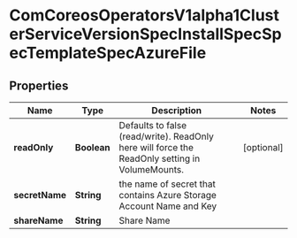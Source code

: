 
# ComCoreosOperatorsV1alpha1ClusterServiceVersionSpecInstallSpecSpecTemplateSpecAzureFile

## Properties
Name | Type | Description | Notes
------------ | ------------- | ------------- | -------------
**readOnly** | **Boolean** | Defaults to false (read/write). ReadOnly here will force the ReadOnly setting in VolumeMounts. |  [optional]
**secretName** | **String** | the name of secret that contains Azure Storage Account Name and Key | 
**shareName** | **String** | Share Name | 



